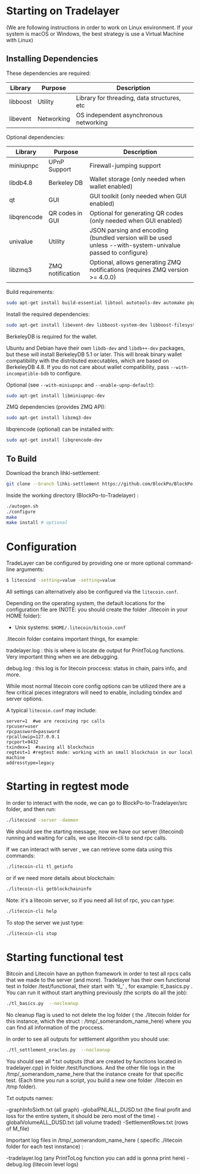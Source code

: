 Starting on Tradelayer
======================

(We are following instructions in order to work on Linux environment. If your system is macOS or Windows, the best strategy is use a Virtual Machine with Linux)

Installing Dependencies
---------------------
These dependencies are required:

 Library     | Purpose          | Description
 ------------|------------------|----------------------
 libboost    | Utility          | Library for threading, data structures, etc
 libevent    | Networking       | OS independent asynchronous networking

Optional dependencies:

 Library     | Purpose          | Description
 ------------|------------------|----------------------
 miniupnpc   | UPnP Support     | Firewall-jumping support
 libdb4.8    | Berkeley DB      | Wallet storage (only needed when wallet enabled)
 qt          | GUI              | GUI toolkit (only needed when GUI enabled)
 libqrencode | QR codes in GUI  | Optional for generating QR codes (only needed when GUI enabled)
 univalue    | Utility          | JSON parsing and encoding (bundled version will be used unless --with-system-univalue passed to configure)
 libzmq3     | ZMQ notification | Optional, allows generating ZMQ notifications (requires ZMQ version >= 4.0.0)

Build requirements:
```bash
sudo apt-get install build-essential libtool autotools-dev automake pkg-config bsdmainutils python3
```
Install the required dependencies:

```bash
sudo apt-get install libevent-dev libboost-system-dev libboost-filesystem-dev libboost-test-dev libboost-thread-dev
```
BerkeleyDB is required for the wallet.

Ubuntu and Debian have their own `libdb-dev` and `libdb++-dev` packages, but these will install
BerkeleyDB 5.1 or later. This will break binary wallet compatibility with the distributed executables, which
are based on BerkeleyDB 4.8. If you do not care about wallet compatibility,
pass `--with-incompatible-bdb` to configure.

Optional (see `--with-miniupnpc` and `--enable-upnp-default`):
```bash
sudo apt-get install libminiupnpc-dev
```
ZMQ dependencies (provides ZMQ API):
```bash
sudo apt-get install libzmq3-dev
```
libqrencode (optional) can be installed with:

```bash
sudo apt-get install libqrencode-dev
```


To Build
---------------------
Download the branch lihki-settlement:

```bash
git clone --branch lihki-settlement https://github.com/BlockPo/BlockPo-to-Tradelayer
```

Inside the working directory (BlockPo-to-Tradelayer) :

```bash
./autogen.sh
./configure
make
make install # optional
```

Configuration
=============
TradeLayer can be configured by providing one or more optional command-line arguments:
```bash
$ litecoind -setting=value -setting=value
```

All settings can alternatively also be configured via the `litecoin.conf`.

Depending on the operating system, the default locations for the configuration file are (NOTE: you should create the folder ./litecoin in your HOME folder):

- Unix systems: `$HOME/.litecoin/bitcoin.conf`

.litecoin folder contains important things, for example:

tradelayer.log : this is where is locate de output for PrintToLog functions. Very important thing when we are debugging.

debug.log : this log is for litecoin proccess: status in chain, pairs info, and more.

While most normal litecoin core config options can be utilized there are a few critical pieces integrators will need to enable, including txindex and server options.

A typical `litecoin.conf` may include:
```
server=1  #we are receiving rpc calls
rpcuser=user
rpcpassword=password
rpcallowip=127.0.0.1
rpcport=9432
txindex=1  #saving all blockchain
regtest=1 #regtest mode: working with an small blockchain in our local machine
addresstype=legacy
```

Starting in regtest mode
========================
In order to interact with the node, we can go to BlockPo-to-Tradelayer/src folder, and then run:

```bash
./litecoind -server -daemon
```

We should see the starting message, now we have our server (litecoind) running and waiting for calls, we use litecoin-cli to send rpc calls.

If we can interact with server , we can retrieve some data using this commands:

```bash
./litecoin-cli tl_getinfo
```
or if we need more details about blockchain:

```bash
./litecoin-cli getblockchaininfo
```

Note: it's a litecoin server, so if you need all list of rpc, you can type:

```bash
./litecoin-cli help
```

To stop the server we just type:

```bash
./litecoin-cli stop
```


Starting functional test
========================
Bitcoin and Litecoin have an python framework in order to test all rpcs calls that we made to the server (and more). Tradelayer has their own functional test in folder  /test/functional, their start with 'tl_' , for example: tl_basics.py . You can run it without start anything previously (the scripts do all the job):


```bash
./tl_basics.py  --nocleanup  
```
No cleanup flag is used to not delete the log folder ( the ./litecoin folder for this instance, which the struct : /tmp/_somerandom_name_here) where you can find all information of the proccess.

In order to see all outputs for settlement algorithm you should use:

```bash
./tl_settlement_oracles.py  --nocleanup  
```

You should see all *.txt outputs (that are created by functions located in tradelayer.cpp) in folder /test/functions. And the other file logs in the /tmp/_somerandom_name_here that the instance create for that specific test.
(Each time you run a script, you build a new one folder ./litecoin en /tmp folder).

Txt outputs names:

-graphInfoSixth.txt (all graph)
-globalPNLALL_DUSD.txt (the final profit and loss for the entire system, it should be zero most of the time)
-globalVolumeALL_DUSD.txt (all volume traded)
-SettlementRows.txt (rows of M_file)

Important log files in /tmp/_somerandom_name_here  ( specific ./litecoin folder for each test innstance) :

-tradelayer.log (any PrintToLog function you can add is gonna print here)
-debug.log (litecoin level logs)
